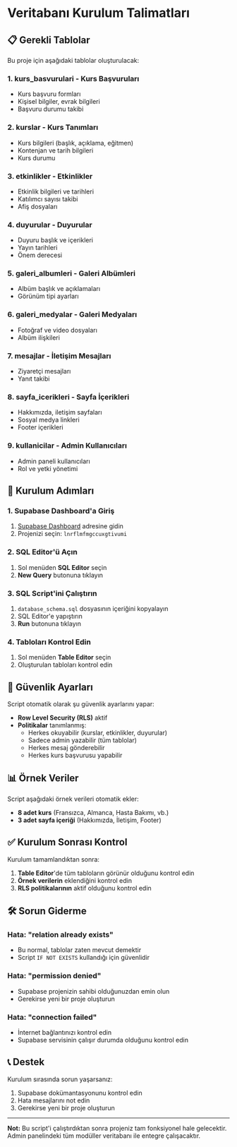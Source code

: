 # Veritabanı Kurulum Talimatları

## 📋 Gerekli Tablolar

Bu proje için aşağıdaki tablolar oluşturulacak:

### 1. **kurs_basvurulari** - Kurs Başvuruları
- Kurs başvuru formları
- Kişisel bilgiler, evrak bilgileri
- Başvuru durumu takibi

### 2. **kurslar** - Kurs Tanımları  
- Kurs bilgileri (başlık, açıklama, eğitmen)
- Kontenjan ve tarih bilgileri
- Kurs durumu

### 3. **etkinlikler** - Etkinlikler
- Etkinlik bilgileri ve tarihleri
- Katılımcı sayısı takibi
- Afiş dosyaları

### 4. **duyurular** - Duyurular
- Duyuru başlık ve içerikleri
- Yayın tarihleri
- Önem derecesi

### 5. **galeri_albumleri** - Galeri Albümleri
- Albüm başlık ve açıklamaları
- Görünüm tipi ayarları

### 6. **galeri_medyalar** - Galeri Medyaları
- Fotoğraf ve video dosyaları
- Albüm ilişkileri

### 7. **mesajlar** - İletişim Mesajları
- Ziyaretçi mesajları
- Yanıt takibi

### 8. **sayfa_icerikleri** - Sayfa İçerikleri
- Hakkımızda, iletişim sayfaları
- Sosyal medya linkleri
- Footer içerikleri

### 9. **kullanicilar** - Admin Kullanıcıları
- Admin paneli kullanıcıları
- Rol ve yetki yönetimi

## 🚀 Kurulum Adımları

### 1. Supabase Dashboard'a Giriş
1. [Supabase Dashboard](https://supabase.com/dashboard) adresine gidin
2. Projenizi seçin: `lnrflmfmgccuxgtivumi`

### 2. SQL Editor'ü Açın
1. Sol menüden **SQL Editor** seçin
2. **New Query** butonuna tıklayın

### 3. SQL Script'ini Çalıştırın
1. `database_schema.sql` dosyasının içeriğini kopyalayın
2. SQL Editor'e yapıştırın
3. **Run** butonuna tıklayın

### 4. Tabloları Kontrol Edin
1. Sol menüden **Table Editor** seçin
2. Oluşturulan tabloları kontrol edin

## 🔐 Güvenlik Ayarları

Script otomatik olarak şu güvenlik ayarlarını yapar:

- **Row Level Security (RLS)** aktif
- **Politikalar** tanımlanmış:
  - Herkes okuyabilir (kurslar, etkinlikler, duyurular)
  - Sadece admin yazabilir (tüm tablolar)
  - Herkes mesaj gönderebilir
  - Herkes kurs başvurusu yapabilir

## 📊 Örnek Veriler

Script aşağıdaki örnek verileri otomatik ekler:

- **8 adet kurs** (Fransızca, Almanca, Hasta Bakımı, vb.)
- **3 adet sayfa içeriği** (Hakkımızda, İletişim, Footer)

## ✅ Kurulum Sonrası Kontrol

Kurulum tamamlandıktan sonra:

1. **Table Editor**'de tüm tabloların görünür olduğunu kontrol edin
2. **Örnek verilerin** eklendiğini kontrol edin
3. **RLS politikalarının** aktif olduğunu kontrol edin

## 🛠️ Sorun Giderme

### Hata: "relation already exists"
- Bu normal, tablolar zaten mevcut demektir
- Script `IF NOT EXISTS` kullandığı için güvenlidir

### Hata: "permission denied"
- Supabase projenizin sahibi olduğunuzdan emin olun
- Gerekirse yeni bir proje oluşturun

### Hata: "connection failed"
- İnternet bağlantınızı kontrol edin
- Supabase servisinin çalışır durumda olduğunu kontrol edin

## 📞 Destek

Kurulum sırasında sorun yaşarsanız:
1. Supabase dokümantasyonunu kontrol edin
2. Hata mesajlarını not edin
3. Gerekirse yeni bir proje oluşturun

---

**Not:** Bu script'i çalıştırdıktan sonra projeniz tam fonksiyonel hale gelecektir. Admin panelindeki tüm modüller veritabanı ile entegre çalışacaktır. 